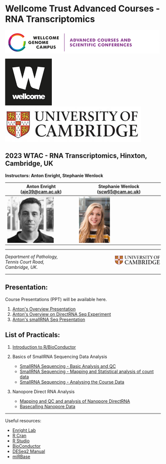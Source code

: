 Wellcome Trust Advanced Courses - RNA Transcriptomics
===============================
![WTAC](/images/acsc_logo.png)

![Wellcome](/images/wellcome_logo.png)
![Cambridge](/images/cambridge.jpg)

2023 WTAC - RNA Transcriptomics, Hinxton, Cambridge, UK
-------------------------------------------------------------------

**Instructors: Anton Enright, Stephanie Wenlock**

|Anton Enright (aje39@cam.ac.uk) | Stephanie Wenlock (scw65@cam.ac.uk)|
|---------------------------|------------------------------------|
|<img src="../images/anton.jpg" height="150">|<img src="../images/steph.png" height="150">|

***

<img src="../images/cambridge.jpg" align="right" width="150">

_Department of Pathology,  
Tennis Court Road,  
Cambridge, UK._  

***

Presentation:
------------
Course Presentations (PPT) will be available here.

1. [Anton's Overview Presentation](WTAC_RNA_TRANSCRIPTOMICS_2023.pdf)
2. [Anton's Overview on DirectRNA Seq Experiment](WTAC_RNA_NANOPORE.pdf)
3. [Anton's smallRNA Seq Presentation](WTAC_RNA_SMALLRNASEQ.pdf)


List of Practicals:
------------------

1. [Introduction to R/BioConductor](Intro_R/Intro_R_Practical.md)

2. Basics of SmallRNA Sequencing Data Analysis
   * [SmallRNA Sequencing - Basic Analysis and QC](small_RNA_seq/Practical_1/Practical_1.md)
   * [SmallRNA Sequencing - Mapping and Statistical analysis of count data](small_RNA_seq/Practical_2/Practical_2.md)
   * [SmallRNA Sequencing - Analysing the Course Data](course_smallrna_seq/course_smallrna.md)

3. Nanopore Direct RNA Analysis
   * [Mapping and QC and analysis of Nanopore DirectRNA ](nanopore_directRNA/nanopore_drna_seq.md)
   * [Basecalling Nanopore Data]()

<!--
4. Nanopore cDNA Analysis
-->

***

Useful resources:

* [Enright Lab](https://www.path.cam.ac.uk/directory/anton-enright)
* [R Cran](https://cran.r-project.org/)
* [R Studio](http://www.rstudio.com/)
* [BioConductor](http://www.bioconductor.org)
* [DESeq2 Manual](http://bioconductor.org/packages/release/bioc/html/DESeq2.html)
* [miRBase](http://www.mirbase.org)
